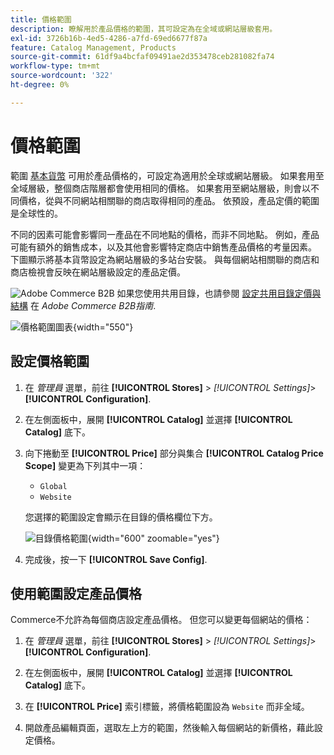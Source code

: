 ```yaml
---
title: 價格範圍
description: 瞭解用於產品價格的範圍，其可設定為在全域或網站層級套用。
exl-id: 3726b16b-4ed5-4286-a7fd-69ed6677f87a
feature: Catalog Management, Products
source-git-commit: 61df9a4bcfaf09491ae2d353478ceb281082fa74
workflow-type: tm+mt
source-wordcount: '322'
ht-degree: 0%

---
```


# 價格範圍

範圍 [基本貨幣](../stores-purchase/currency-configuration.md) 可用於產品價格的，可設定為適用於全球或網站層級。 如果套用至全域層級，整個商店階層都會使用相同的價格。 如果套用至網站層級，則會以不同價格，從與不同網站相關聯的商店取得相同的產品。 依預設，產品定價的範圍是全球性的。

不同的因素可能會影響同一產品在不同地點的價格，而非不同地點。 例如，產品可能有額外的銷售成本，以及其他會影響特定商店中銷售產品價格的考量因素。 下圖顯示將基本貨幣設定為網站層級的多站台安裝。 與每個網站相關聯的商店和商店檢視會反映在網站層級設定的產品定價。

![Adobe Commerce B2B](../assets/b2b.svg) 如果您使用共用目錄，也請參閱 [設定共用目錄定價與結構](../b2b/catalog-shared-pricing-structure.md) 在 _Adobe Commerce B2B指南_.

![價格範圍圖表](./assets/catalog-price-scope.svg){width="550"}

## 設定價格範圍

1. 在 _管理員_ 選單，前往 **[!UICONTROL Stores]** > _[!UICONTROL Settings]_>**[!UICONTROL Configuration]**.

1. 在左側面板中，展開 **[!UICONTROL Catalog]** 並選擇 **[!UICONTROL Catalog]** 底下。

1. 向下捲動至 **[!UICONTROL Price]** 部分與集合 **[!UICONTROL Catalog Price Scope]** 變更為下列其中一項：

   - `Global`
   - `Website`

   您選擇的範圍設定會顯示在目錄的價格欄位下方。

   ![目錄價格範圍](./assets/catalog-price.png){width="600" zoomable="yes"}

1. 完成後，按一下 **[!UICONTROL Save Config]**.

## 使用範圍設定產品價格

Commerce不允許為每個商店設定產品價格。 但您可以變更每個網站的價格：

1. 在 _管理員_ 選單，前往 **[!UICONTROL Stores]** > _[!UICONTROL Settings]_>**[!UICONTROL Configuration]**.

1. 在左側面板中，展開 **[!UICONTROL Catalog]** 並選擇 **[!UICONTROL Catalog]** 底下。

1. 在 **[!UICONTROL Price]** 索引標籤，將價格範圍設為 `Website` 而非全域。

1. 開啟產品編輯頁面，選取左上方的範圍，然後輸入每個網站的新價格，藉此設定價格。
